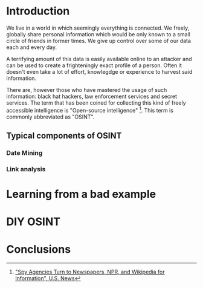 # Introduction

We live in a world in which seemingly everything is connected. We freely, globally share personal information which would be only known to a small circle of friends in former times. We give up control over some of our data each and every day.

A terrifying amount of this data is easily available online to an attacker and can be used to create a frighteningly exact profile of a person. Often it doesn't even take a lot of effort, knowlegdge or experience to harvest said information.

There are, however those who have mastered the usage of such information: black hat hackers, law enforcement services and secret services.
The term that has been coined for collecting this kind of freely accessible intelligence is "Open-source intelligence" [^usnews-opensource]. This term is commonly abbreviated as "OSINT".

[^usnews-opensource]: ["Spy Agencies Turn to Newspapers, NPR, and Wikipedia for Information", U.S. News](http://www.usnews.com/news/national/articles/2008/09/12/spy-agencies-turn-to-newspapers-npr-and-wikipedia-for-information)

## Typical components of OSINT

### Date Mining

### Link analysis

# Learning from a bad example

# DIY OSINT

# Conclusions
